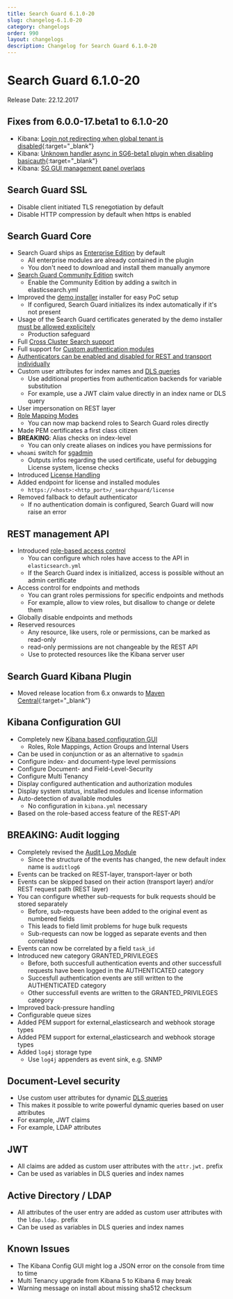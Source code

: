 ```yaml
---
title: Search Guard 6.1.0-20
slug: changelog-6.1.0-20
category: changelogs
order: 990
layout: changelogs
description: Changelog for Search Guard 6.1.0-20
---
```

<!---
Copryight 2017 floragunn GmbH
-->

# Search Guard 6.1.0-20

Release Date: 22.12.2017

## Fixes from 6.0.0-17.beta1 to 6.1.0-20

* Kibana: [Login not redirecting when global tenant is disabled](https://github.com/floragunncom/search-guard/issues/411){:target="_blank"}
* Kibana: [Unknown handler async in SG6-beta1 plugin when disabling basicauth](https://github.com/floragunncom/search-guard-kibana-plugin/issues/49){:target="_blank"}
* Kibana: [SG GUI management panel overlaps](https://github.com/floragunncom/search-guard-kibana-plugin/issues/54)

## Search Guard SSL

* Disable client initiated TLS renegotiation by default
* Disable HTTP compression by default when https is enabled

## Search Guard Core

* Search Guard ships as [Enterprise Edition](../_docs/license_enterprise.md) by default
  * All enterprise modules are already contained in the plugin
  * You don't need to download and install them manually anymore
* [Search Guard Community Edition](../_docs/license_community.md) switch
  * Enable the Community Edition by adding a switch in elasticsearch.yml     
* Improved the [demo installer](../_docs/quickstart.md) installer for easy PoC setup
  * If configured, Search Guard initializes its index automatically if it's not present
* Usage of the Search Guard certificates generated by the demo installer [must be allowed explicitely](../_docs/demo_installer_artefacts.md)
  * Production safeguard
* Full [Cross Cluster Search support](../_docs/crossclustersearch_tribes.md)
* Full support for [Custom authentication modules](../_docs/custom_auth.md)
* [Authenticators can be enabled and disabled for REST and transport individually](../_docs/configuration_auth.md)
* Custom user attributes for index names and [DLS queries](../_docs/dlsfls_dls.md)
  * Use additional properties from authentication backends for variable substitution
  * For example, use a JWT claim value directly in an index name or DLS query
* User impersonation on REST layer  
* [Role Mapping Modes](../_docs/configuration_roles_mapping_modes.md)
  * You can now map backend roles to Search Guard roles directly 
* Made PEM certificates a first class citizen
* **BREAKING**: Alias checks on index-level
  * You can only create aliases on indices you have permissions for  
* `whoami` switch for [sgadmin](../_docs/sgadmin.md)
  * Outputs infos regarding the used certificate, useful for debugging
License system, license checks
* Introduced [License Handling](../_docs/license_enterprise.md)
* Added endpoint for license and installed modules
  * `https://<host>:<http_port>/_searchguard/license`
* Removed fallback to default authenticator
  * If no authentication domain is configured, Search Guard will now raise an error

## REST management API

* Introduced [role-based access control](../_docs/restapi_api_access.md)
  * You can configure which roles have access to the API in `elasticsearch.yml` 
  * If the Search Guard index is initialized, access is possible without an admin certificate
* Access control for endpoints and methods
  * You can grant roles permissions for specific endpoints and methods
  * For example, allow to view roles, but disallow to change or delete them
* Globally disable endpoints and methods
* Reserved resources
  * Any resource, like users, role or permissions, can be marked as read-only
  * read-only permissions are not changeable by the REST API
  * Use to protected resources like the Kibana server user  

## Search Guard Kibana Plugin

* Moved release location from 6.x onwards to [Maven Central](https://search.maven.org/#search%7Cga%7C1%7Ca%3A%22search-guard-kibana-plugin%22){:target="_blank"}
 

## Kibana Configuration GUI

* Completely new [Kibana based configuration GUI](../_docs/kibana_config_gui.md)
  * Roles, Role Mappings, Action Groups and Internal Users
* Can be used in conjunction or as an alternative to `sgadmin`
* Configure index- and document-type level permissions
* Configure Document- and Field-Level-Security
* Configure Multi Tenancy
* Display configured authentication and authorization modules
* Display system status, installed modules and license information
* Auto-detection of available modules
  * No configuration in `kibana.yml` necessary  
* Based on the role-based access feature of the REST-API

## BREAKING: Audit logging

* Completely revised the [Audit Log Module](../_docs/auditlogging.md)
  * Since the structure of the events has changed, the new default index name is `auditlog6`
* Events can be tracked on REST-layer, transport-layer or both
* Events can be skipped based on their action (transport layer) and/or REST request path (REST layer)
* You can configure whether sub-requests for bulk requests should be stored separately
  * Before, sub-requests have been added to the original event as numbered fields
  * This leads to field limit problems for huge bulk requests 
  * Sub-requests can now be logged as separate events and then correlated
* Events can now be correlated by a field `task_id`
* Introduced new category GRANTED_PRIVILEGES
  * Before, both succesfull authentication events and other successfull requests have been logged in the AUTHENTICATED category
  * Succesfull authentication events are still written to the AUTHENTICATED category
  * Other successfull events are written to the GRANTED_PRIVILEGES category
* Improved back-pressure handling 
* Configurable queue sizes
* Added PEM support for external_elasticsearch and webhook storage types
* Added PEM support for external_elasticsearch and webhook storage types
* Added `log4j` storage type
  * Use `log4j` appenders as event sink, e.g. SNMP 

## Document-Level security

* Use custom user attributes for dynamic [DLS queries](../_docs/dlsfls_dls.md)
 * This makes it possible to write powerful dynamic queries based on user attributes 
 * For example, JWT claims
 * For example, LDAP attributes

## JWT

* All claims are added as custom user attributes with the `attr.jwt.` prefix
* Can be used as variables in DLS queries and index names

## Active Directory / LDAP

* All attributes of the user entry are added as custom user attributes with the `ldap.ldap.` prefix
* Can be used as variables in DLS queries and index names

## Known Issues

* The Kibana Config GUI might log a JSON error on the console from time to time
* Multi Tenancy upgrade from Kibana 5 to Kibana 6 may break
* Warning message on install about missing sha512 checksum